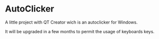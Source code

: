 # AutoClicker

A little project with QT Creator wich is an autoclicker for Windows.

It will be upgraded in a few months to permit the usage of keyboards keys.